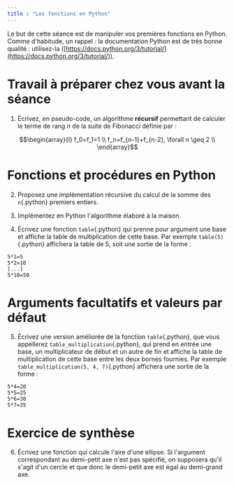 ```yaml
---
title : "Les fonctions en Python"
---
```


Le but de cette séance est de manipuler vos premières fonctions en Python.
Comme d'habitude, un rappel : la documentation Python est de très bonne qualité : utilisez-la ([https://docs.python.org/3/tutorial/](https://docs.python.org/3/tutorial/)).

# Travail à préparer chez vous avant la séance

1. Écrivez, en pseudo-code, un algorithme **récursif** permettant de calculer le terme de rang $n$ de la suite de Fibonacci définie par :

$$\begin{array}{l}
f_0=f_1=1 \\
f_n=f_{n-1}+f_{n-2}, \forall n \geq 2 \\
\end{array}$$

# Fonctions et procédures en Python

2. Proposez une implémentation récursive du calcul de la somme des `n`{.python} premiers entiers.

3. Implémentez en Python l'algorithme élaboré à la maison.

4. Écrivez une fonction `table`{.python} qui prenne pour argument une base et affiche la table de multiplication de cette base. Par exemple `table(5)`{.python} affichera la table de 5, soit une sortie de la forme :
```
5*1=5
5*2=10
[...]
5*10=50
```

# Arguments facultatifs et valeurs par défaut

5. Écrivez une version améliorée de la fonction `table`{.python}, que vous appellerez `table_multiplication`{.python}, qui prend en entrée une base, un multiplicateur de début et un autre de fin et affiche la table de multiplication de cette base entre les deux bornes fournies.
Par exemple `table_multiplication(5, 4, 7)`{.python} affichera une sortie de la forme :
```
5*4=20
5*5=25
5*6=30
5*7=35
```

# Exercice de synthèse

6. Écrivez une fonction qui calcule l'aire d'une ellipse.
Si l'argument correspondant au demi-petit axe n'est pas spécifié, on supposera qu'il s'agit d'un cercle et que donc le demi-petit axe est égal au demi-grand axe.
